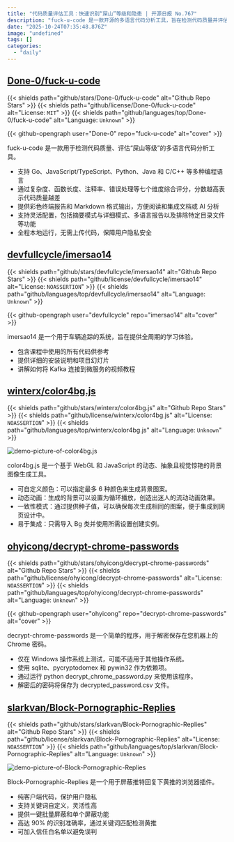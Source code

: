 ```yaml
---
title: "代码质量评估工具：快速识别“屎山”等级和隐患 | 开源日报 No.767"
description: "fuck-u-code 是一款开源的多语言代码分析工具，旨在检测代码质量并评估 “屎山等级”。它支持多种编程语言，采用七个维度综合评分，分数越高表示代码质量越差。该工具提供彩色终端报告和 Markdown 输出，支持灵活配置，且全程本地运行，保障用户隐私。"
date: "2025-10-24T07:35:48.876Z"
image: "undefined"
tags: []
categories:
  - "daily"
---
```


## [Done-0/fuck-u-code](https://github.com/Done-0/fuck-u-code)

{{< shields path="github/stars/Done-0/fuck-u-code" alt="Github Repo Stars" >}} {{< shields path="github/license/Done-0/fuck-u-code" alt="License: `MIT`" >}} {{< shields path="github/languages/top/Done-0/fuck-u-code" alt="Language: `Unknown`" >}}

{{< github-opengraph user="Done-0" repo="fuck-u-code" alt="cover" >}}

fuck-u-code 是一款用于检测代码质量、评估“屎山等级”的多语言代码分析工具。

- 支持 Go、JavaScript/TypeScript、Python、Java 和 C/C++ 等多种编程语言
- 通过复杂度、函数长度、注释率、错误处理等七个维度综合评分，分数越高表示代码质量越差
- 提供彩色终端报告和 Markdown 格式输出，方便阅读和集成文档或 AI 分析
- 支持灵活配置，包括摘要模式与详细模式、多语言报告以及排除特定目录文件等功能
- 全程本地运行，无需上传代码，保障用户隐私安全
  
## [devfullcycle/imersao14](https://github.com/devfullcycle/imersao14)

{{< shields path="github/stars/devfullcycle/imersao14" alt="Github Repo Stars" >}} {{< shields path="github/license/devfullcycle/imersao14" alt="License: `NOASSERTION`" >}} {{< shields path="github/languages/top/devfullcycle/imersao14" alt="Language: `Unknown`" >}}

{{< github-opengraph user="devfullcycle" repo="imersao14" alt="cover" >}}

imersao14 是一个用于车辆追踪的系统，旨在提供全周期的学习体验。

- 包含课程中使用的所有代码供参考
- 提供详细的安装说明和项目幻灯片
- 讲解如何将 Kafka 连接到微服务的视频教程
  
## [winterx/color4bg.js](https://github.com/winterx/color4bg.js)

{{< shields path="github/stars/winterx/color4bg.js" alt="Github Repo Stars" >}} {{< shields path="github/license/winterx/color4bg.js" alt="License: `NOASSERTION`" >}} {{< shields path="github/languages/top/winterx/color4bg.js" alt="Language: `Unknown`" >}}

![demo-picture-of-color4bg.js](https://static.osguider.com/subject/github/winterx/color4bg.js/f1575b438934851c4533603555163226.jpg)

color4bg.js 是一个基于 WebGL 和 JavaScript 的动态、抽象且视觉惊艳的背景图像生成工具。

- 可自定义颜色：可以指定最多 6 种颜色来生成背景图案。
- 动态动画：生成的背景可以设置为循环播放，创造出迷人的流动动画效果。
- 一致性模式：通过提供种子值，可以确保每次生成相同的图案，便于集成到网页设计中。
- 易于集成：只需导入 Bg 类并使用所需设置创建实例。
  
## [ohyicong/decrypt-chrome-passwords](https://github.com/ohyicong/decrypt-chrome-passwords)

{{< shields path="github/stars/ohyicong/decrypt-chrome-passwords" alt="Github Repo Stars" >}} {{< shields path="github/license/ohyicong/decrypt-chrome-passwords" alt="License: `NOASSERTION`" >}} {{< shields path="github/languages/top/ohyicong/decrypt-chrome-passwords" alt="Language: `Unknown`" >}}

{{< github-opengraph user="ohyicong" repo="decrypt-chrome-passwords" alt="cover" >}}

decrypt-chrome-passwords 是一个简单的程序，用于解密保存在您机器上的 Chrome 密码。

- 仅在 Windows 操作系统上测试，可能不适用于其他操作系统。
- 使用 sqlite、pycryptodomex 和 pywin32 作为依赖项。
- 通过运行 python decrypt_chrome_password.py 来使用该程序。
- 解密后的密码将保存为 decrypted_password.csv 文件。
  
## [slarkvan/Block-Pornographic-Replies](https://github.com/slarkvan/Block-Pornographic-Replies)

{{< shields path="github/stars/slarkvan/Block-Pornographic-Replies" alt="Github Repo Stars" >}} {{< shields path="github/license/slarkvan/Block-Pornographic-Replies" alt="License: `NOASSERTION`" >}} {{< shields path="github/languages/top/slarkvan/Block-Pornographic-Replies" alt="Language: `Unknown`" >}}

![demo-picture-of-Block-Pornographic-Replies](https://static.osguider.com/subject/github/slarkvan/Block-Pornographic-Replies/da13d4df434c77a288744cc27605fb9d.png)

Block-Pornographic-Replies 是一个用于屏蔽推特回复下黄推的浏览器插件。

- 纯客户端代码，保护用户隐私
- 支持关键词自定义，灵活性高
- 提供一键批量屏蔽和单个屏蔽功能
- 高达 90% 的识别准确率，通过关键词匹配检测黄推
- 可加入信任白名单以避免误判
  
